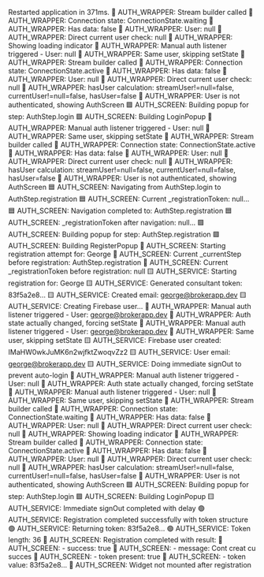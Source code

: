 Restarted application in 371ms.
🔶 AUTH_WRAPPER: Stream builder called
🔶 AUTH_WRAPPER: Connection state: ConnectionState.waiting
🔶 AUTH_WRAPPER: Has data: false
🔶 AUTH_WRAPPER: User: null
🔶 AUTH_WRAPPER: Direct current user check: null
🔶 AUTH_WRAPPER: Showing loading indicator
🔶 AUTH_WRAPPER: Manual auth listener triggered - User: null
🔶 AUTH_WRAPPER: Same user, skipping setState
🔶 AUTH_WRAPPER: Stream builder called
🔶 AUTH_WRAPPER: Connection state: ConnectionState.active
🔶 AUTH_WRAPPER: Has data: false
🔶 AUTH_WRAPPER: User: null
🔶 AUTH_WRAPPER: Direct current user check: null
🔶 AUTH_WRAPPER: hasUser calculation: streamUser!=null=false, currentUser!=null=false, hasUser=false
🔶 AUTH_WRAPPER: User is not authenticated, showing AuthScreen
🟪 AUTH_SCREEN: Building popup for step: AuthStep.login
🟪 AUTH_SCREEN: Building LoginPopup
🔶 AUTH_WRAPPER: Manual auth listener triggered - User: null
🔶 AUTH_WRAPPER: Same user, skipping setState
🔶 AUTH_WRAPPER: Stream builder called
🔶 AUTH_WRAPPER: Connection state: ConnectionState.active
🔶 AUTH_WRAPPER: Has data: false
🔶 AUTH_WRAPPER: User: null
🔶 AUTH_WRAPPER: Direct current user check: null
🔶 AUTH_WRAPPER: hasUser calculation: streamUser!=null=false, currentUser!=null=false, hasUser=false
🔶 AUTH_WRAPPER: User is not authenticated, showing AuthScreen
🟦 AUTH_SCREEN: Navigating from AuthStep.login to AuthStep.registration
🟦 AUTH_SCREEN: Current _registrationToken: null...
🟦 AUTH_SCREEN: Navigation completed to: AuthStep.registration
🟦 AUTH_SCREEN: _registrationToken after navigation: null...
🟪 AUTH_SCREEN: Building popup for step: AuthStep.registration
🟪 AUTH_SCREEN: Building RegisterPopup
🔵 AUTH_SCREEN: Starting registration attempt for: George
🔵 AUTH_SCREEN: Current _currentStep before registration: AuthStep.registration
🔵 AUTH_SCREEN: Current _registrationToken before registration: null
🟨 AUTH_SERVICE: Starting registration for: George
🟨 AUTH_SERVICE: Generated consultant token: 83f5a2e8...
🟨 AUTH_SERVICE: Created email: george@brokerapp.dev
🟨 AUTH_SERVICE: Creating Firebase user...
🔶 AUTH_WRAPPER: Manual auth listener triggered - User: george@brokerapp.dev
🔶 AUTH_WRAPPER: Auth state actually changed, forcing setState
🔶 AUTH_WRAPPER: Manual auth listener triggered - User: george@brokerapp.dev
🔶 AUTH_WRAPPER: Same user, skipping setState
🟨 AUTH_SERVICE: Firebase user created: IMaHW0wkJuMK6n2wjfktZwoqvZz2
🟨 AUTH_SERVICE: User email: george@brokerapp.dev
🟨 AUTH_SERVICE: Doing immediate signOut to prevent auto-login
🔶 AUTH_WRAPPER: Manual auth listener triggered - User: null
🔶 AUTH_WRAPPER: Auth state actually changed, forcing setState
🔶 AUTH_WRAPPER: Manual auth listener triggered - User: null
🔶 AUTH_WRAPPER: Same user, skipping setState
🔶 AUTH_WRAPPER: Stream builder called
🔶 AUTH_WRAPPER: Connection state: ConnectionState.waiting
🔶 AUTH_WRAPPER: Has data: false
🔶 AUTH_WRAPPER: User: null
🔶 AUTH_WRAPPER: Direct current user check: null
🔶 AUTH_WRAPPER: Showing loading indicator
🔶 AUTH_WRAPPER: Stream builder called
🔶 AUTH_WRAPPER: Connection state: ConnectionState.active
🔶 AUTH_WRAPPER: Has data: false
🔶 AUTH_WRAPPER: User: null
🔶 AUTH_WRAPPER: Direct current user check: null
🔶 AUTH_WRAPPER: hasUser calculation: streamUser!=null=false, currentUser!=null=false, hasUser=false
🔶 AUTH_WRAPPER: User is not authenticated, showing AuthScreen
🟪 AUTH_SCREEN: Building popup for step: AuthStep.login
🟪 AUTH_SCREEN: Building LoginPopup
🟨 AUTH_SERVICE: Immediate signOut completed with delay
🟢 AUTH_SERVICE: Registration completed successfully with token structure
🟢 AUTH_SERVICE: Returning token: 83f5a2e8...
🟢 AUTH_SERVICE: Token length: 36
🔵 AUTH_SCREEN: Registration completed with result:
🔵 AUTH_SCREEN: - success: true
🔵 AUTH_SCREEN: - message: Cont creat cu succes
🔵 AUTH_SCREEN: - token present: true
🔵 AUTH_SCREEN: - token value: 83f5a2e8...
🔴 AUTH_SCREEN: Widget not mounted after registration
